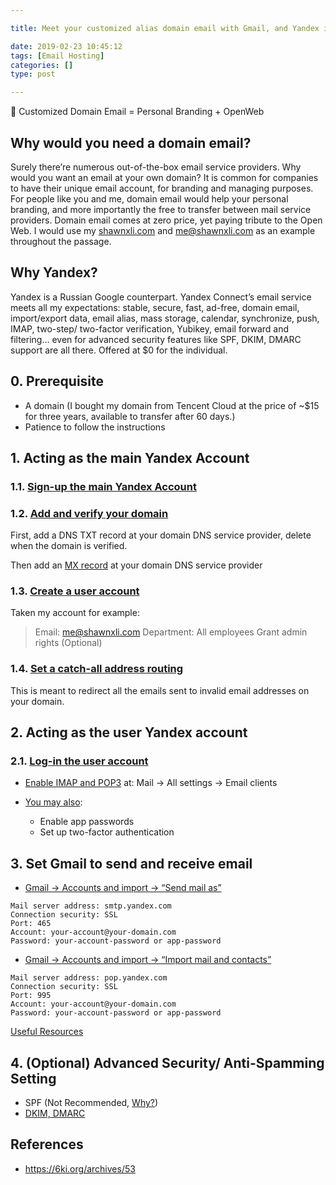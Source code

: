 ```yaml
---

title: Meet your customized alias domain email with Gmail, and Yandex is all you need

date: 2019-02-23 10:45:12
tags: [Email Hosting]
categories: []
type: post

---
```


📧 Customized Domain Email = Personal Branding + OpenWeb
<!-- more -->
## Why would you need a domain email?

Surely there’re numerous out-of-the-box email service providers. Why would you want an email at your own domain? It is common for companies to have their unique email account, for branding and managing purposes. For people like you and me, domain email would help your personal branding, and more importantly the free to transfer between mail service providers. Domain email comes at zero price, yet paying tribute to the Open Web. I would use my [shawnxli.com](shawnxli.com) and [me@shawnxli.com](mailto:me@shawnxli.com) as an example throughout the passage.

## Why Yandex?

Yandex is a Russian Google counterpart. Yandex Connect’s email service meets all my expectations: stable, secure, fast, ad-free, domain email, import/export data, email alias, mass storage, calendar, synchronize, push, IMAP, two-step/ two-factor verification, Yubikey, email forward and filtering… even for advanced security features like SPF, DKIM, DMARC support are all there. Offered at $0 for the individual.

## 0. Prerequisite

* A domain (I bought my domain from Tencent Cloud at the price of ~$15 for three years, available to transfer after 60 days.)
* Patience to follow the instructions

## 1. Acting as the main Yandex Account

### 1.1. [Sign-up the main Yandex Account](https://passport.yandex.com/registration)
### 1.2. [Add and verify your domain](https://connect.yandex.com/portal/admin/domains)

First, add a DNS TXT record at your domain DNS service provider, delete when the domain is verified.

Then add an [MX record](https://connect.yandex.com/portal/admin/customization/dns) at your domain DNS service provider

### 1.3. [Create a user account](https://connect.yandex.com/portal/admin/structure)

Taken my account for example:

> Email: me@shawnxli.com
> Department: All employees
> Grant admin rights (Optional)

### 1.4. [Set a catch-all address routing](https://connect.yandex.com/portal/admin/customization/mail)

This is meant to redirect all the emails sent to invalid email addresses on your domain.

## 2. Acting as the user Yandex account

### 2.1. [Log-in the user account](http://mail.yandex.com/)

* [Enable IMAP and POP3](https://mail.yandex.com/#setup/client) at:
Mail → All settings → Email clients

* [You may also](http://connect.yandex.com/):
    * Enable app passwords
    * Set up two-factor authentication

## 3. Set Gmail to send and receive email

* [Gmail → Accounts and import → “Send mail as”](https://support.google.com/mail/answer/22370)

```
Mail server address: smtp.yandex.com
Connection security: SSL
Port: 465
Account: your-account@your-domain.com
Password: your-account-password or app-password
```

* [Gmail → Accounts and import → “Import mail and contacts”](https://support.google.com/mail/answer/22370)

```
Mail server address: pop.yandex.com
Connection security: SSL
Port: 995
Account: your-account@your-domain.com
Password: your-account-password or app-password
```

[Useful Resources](https://yandex.com/support/mail/mail-clients.html)

## 4. (Optional) Advanced Security/ Anti-Spamming Setting

* SPF (Not Recommended, [Why?](https://docs.aws.amazon.com/Route53/latest/DeveloperGuide/ResourceRecordTypes.html#SPFFormat))
* [DKIM, DMARC](https://connect.yandex.com/portal/admin/customization/dns)

## References

* <https://6ki.org/archives/53>
